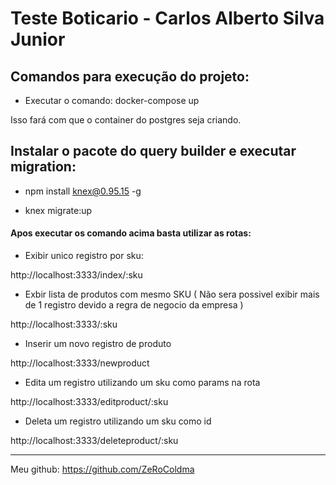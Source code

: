 # Teste Boticario - Carlos Alberto Silva Junior

## Comandos para execução do projeto:

* Executar o comando: docker-compose up

Isso fará com que o container do postgres seja criando.

## Instalar o pacote do query builder e executar migration:

- npm install knex@0.95.15 -g

- knex migrate:up

#### Apos executar os comando acima basta utilizar as rotas:

* Exibir unico registro por sku:

http://localhost:3333/index/:sku

* Exbir lista de produtos com mesmo SKU ( Não sera possivel exibir mais de 1 registro devido a regra de negocio da empresa )

http://localhost:3333/:sku

* Inserir um novo registro de produto

http://localhost:3333/newproduct

* Edita um registro utilizando um sku como params na rota

http://localhost:3333/editproduct/:sku

* Deleta um registro utilizando um sku como id

http://localhost:3333/deleteproduct/:sku

-------------------------

Meu github: https://github.com/ZeRoColdma
